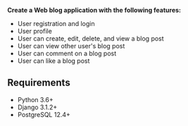 **Create a Web blog application with the following features:**
- User registration and login
- User profile
- User can create, edit, delete, and view a blog post
- User can view other user's blog post
- User can comment on a blog post
- User can like a blog post

## Requirements
- Python 3.6+
- Django 3.1.2+
- PostgreSQL 12.4+
